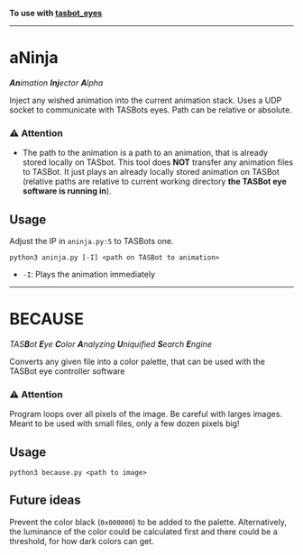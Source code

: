 **To use with [tasbot_eyes](https://github.com/R3tr0BoiDX/tasbot_eyes)**

---

# aNinja
***An**imation **Inj**ector **A**lpha*

Inject any wished animation into the current animation stack. Uses a UDP socket to communicate with TASBots eyes. Path can be relative or absolute.

### ⚠️ Attention
* The path to the animation is a path to an animation, that is already stored locally on TASbot. This tool does **NOT** transfer any animation files to TASBot. It just plays an already locally stored animation on TASBot (relative paths are relative to current working directory **the TASBot eye software is running in**).

## Usage
Adjust the IP in `aninja.py:5` to TASBots one.

`python3 aninja.py [-I] <path on TASBot to animation>`
* `-I`: Plays the animation immediately

---

# BECAUSE
*TAS**B**ot **E**ye **C**olor **A**nalyzing **U**niquified **S**earch **E**ngine*

Converts any given file into a color palette, that can be used with the TASBot eye controller software

### ⚠️ Attention
Program loops over all pixels of the image. Be careful with larges images. Meant to be used with small files, only a few dozen pixels big!

## Usage
`python3 because.py <path to image>`

## Future ideas
Prevent the color black (`0x000000`) to be added to the palette. Alternatively, the luminance of the color could be calculated first and there could be a threshold, for how dark colors can get.
